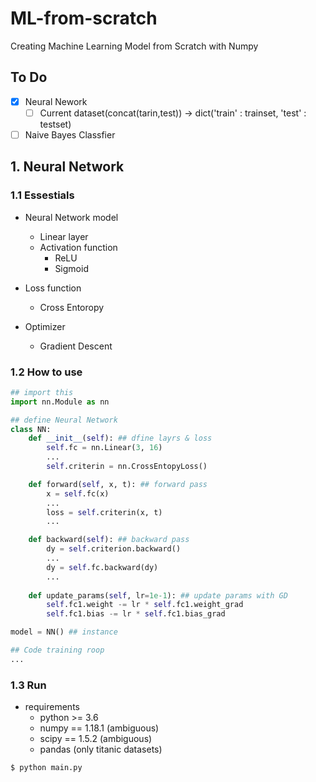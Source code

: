 # ML-from-scratch
Creating Machine Learning Model from Scratch with Numpy

## To Do
* [x] Neural Nework
    * [ ] Current dataset(concat(tarin,test)) -> dict('train' : trainset, 'test' : testset)
* [ ] Naive Bayes Classfier

## 1. Neural Network

### 1.1 Essestials
* Neural Network model
    * Linear layer
    * Activation function
        * ReLU
        * Sigmoid

* Loss function
    * Cross Entoropy
    
* Optimizer
    * Gradient Descent

### 1.2 How to use
```python
## import this
import nn.Module as nn

## define Neural Network
class NN:
    def __init__(self): ## dfine layrs & loss
        self.fc = nn.Linear(3, 16)
        ...
        self.criterin = nn.CrossEntopyLoss()

    def forward(self, x, t): ## forward pass
        x = self.fc(x)
        ...
        loss = self.criterin(x, t)
        ...

    def backward(self): ## backward pass
        dy = self.criterion.backward()
        ...
        dy = self.fc.backward(dy)
        ...
    
    def update_params(self, lr=1e-1): ## update params with GD
        self.fc1.weight -= lr * self.fc1.weight_grad
        self.fc1.bias -= lr * self.fc1.bias_grad

model = NN() ## instance

## Code training roop 
...

```

### 1.3 Run
* requirements
    * python >= 3.6
    * numpy == 1.18.1 (ambiguous)
    * scipy == 1.5.2  (ambiguous)
    * pandas (only titanic datasets)
```bash
$ python main.py
```